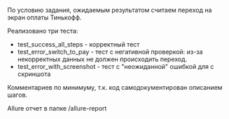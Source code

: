 
По условию задания, ожидаемым результатом считаем переход на экран оплаты Тинькофф.

Реализовано три теста:

* test_success_all_steps - корректный тест
* test_error_switch_to_pay - тест с негативной проверкой: из-за некорректных данных не должен происходить переход.
* test_error_with_screenshot - тест с "неожиданной" ошибкой для с скриншота

Комментариев по минимуму, т.к. код самодокументирован описанием шагов.

Allure отчет в папке /allure-report